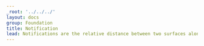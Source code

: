```yaml
---
_root: '../../../'
layout: docs
group: Foundation
title: Notification
lead: Notifications are the relative distance between two surfaces along the z-axis
---
```

